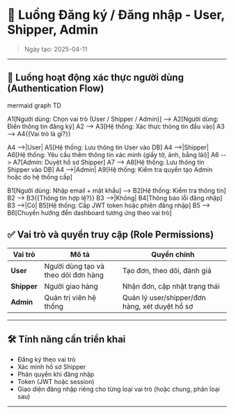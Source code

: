 # 🔐 Luồng Đăng ký / Đăng nhập - User, Shipper, Admin
> Ngày tạo: 2025-04-11

---

## 🔁 Luồng hoạt động xác thực người dùng (Authentication Flow)

mermaid
graph TD

A1[Người dùng: Chọn vai trò (User / Shipper / Admin)] --> A2[Người dùng: Điền thông tin đăng ký]
A2 --> A3[Hệ thống: Xác thực thông tin đầu vào]
A3 --> A4{{Vai trò là gì?}}

A4 -->|User| A5[Hệ thống: Lưu thông tin User vào DB]
A4 -->|Shipper| A6[Hệ thống: Yêu cầu thêm thông tin xác minh (giấy tờ, ảnh, bằng lái)]
A6 --> A7[Admin: Duyệt hồ sơ Shipper]
A7 --> A8[Hệ thống: Lưu thông tin Shipper vào DB]
A4 -->|Admin| A9[Hệ thống: Kiểm tra quyền tạo Admin hoặc do hệ thống cấp]

B1[Người dùng: Nhập email + mật khẩu] --> B2[Hệ thống: Kiểm tra thông tin]
B2 --> B3{{Thông tin hợp lệ?}}
B3 -->|Không| B4[Thông báo lỗi đăng nhập]
B3 -->|Có| B5[Hệ thống: Cấp JWT token hoặc phiên đăng nhập]
B5 --> B6[Chuyển hướng đến dashboard tương ứng theo vai trò]


## ✅ Vai trò và quyền truy cập (Role Permissions)

| Vai trò   | Mô tả | Quyền chính |
|-----------|------|--------------|
| **User** | Người dùng tạo và theo dõi đơn hàng | Tạo đơn, theo dõi, đánh giá |
| **Shipper** | Người giao hàng | Nhận đơn, cập nhật trạng thái |
| **Admin** | Quản trị viên hệ thống | Quản lý user/shipper/đơn hàng, xét duyệt hồ sơ |

---

## 🛠 Tính năng cần triển khai

- Đăng ký theo vai trò
- Xác minh hồ sơ Shipper
- Phân quyền khi đăng nhập
- Token (JWT hoặc session)
- Giao diện đăng nhập riêng cho từng loại vai trò (hoặc chung, phân loại sau)

---

